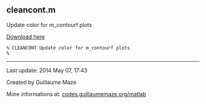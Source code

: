 ## cleancont.m ##
Update color for m\_contourf plots

[Download here](http://guillaumemaze.googlecode.com/svn/trunk/matlab/codes/graphicxPlots/cleancont.m)

```
% CLEANCONT Update color for m_contourf plots
%
```

---

Last update: 2014 May 07, 17:43

Created by Guillaume Maze

More informations at: [codes.guillaumemaze.org/matlab](http://codes.guillaumemaze.org/matlab)